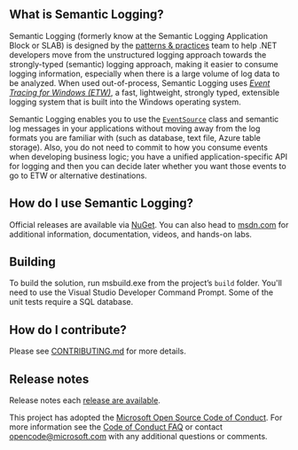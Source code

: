 ## What is Semantic Logging?

Semantic Logging (formerly know at the Semantic Logging Application Block or SLAB) is designed by the
[patterns & practices](http://aka.ms/mspnp) team to help .NET developers move from the unstructured
logging approach towards the strongly-typed (semantic) logging approach, making it easier to consume
logging information, especially when there is a large volume of log data to be analyzed. When used
out-of-process, Semantic Logging uses [_Event Tracing for Windows (ETW)_][ETW], a fast, lightweight, strongly
typed, extensible logging system that is built into the Windows operating system.

Semantic Logging enables you to use the [`EventSource`][EventSource] class and semantic log messages in your
applications without moving away from the log formats you are familiar with (such as database, text
file, Azure table storage). Also, you do not need to commit to how you consume events when developing
business logic; you have a unified application-specific API for logging and then you can decide later
whether you want those events to go to ETW or alternative destinations.

## How do I use Semantic Logging?

Official releases are available via [NuGet](http://www.nuget.org/packages/EnterpriseLibrary.SemanticLogging/).
You can also head to [msdn.com](https://msdn.microsoft.com/en-us/library/dn774980.aspx) for additional
information, documentation, videos, and hands-on labs.

## Building

To build the solution, run msbuild.exe from the project’s `build` folder. You'll need to use the
Visual Studio Developer Command Prompt. Some of the unit tests require a SQL database.

## How do I contribute?

Please see [CONTRIBUTING.md](/CONTRIBUTING.md) for more details.

## Release notes

Release notes each [release are available](https://github.com/mspnp/semantic-logging/releases).

[ETW]: https://msdn.microsoft.com/en-us/library/windows/desktop/bb968803(v=vs.85).aspx
[EventSource]: https://msdn.microsoft.com/en-us/library/system.diagnostics.tracing.eventsource%28v=vs.110%29.aspx

This project has adopted the [Microsoft Open Source Code of Conduct](https://opensource.microsoft.com/codeofconduct/). For more information see the [Code of Conduct FAQ](https://opensource.microsoft.com/codeofconduct/faq/) or contact [opencode@microsoft.com](mailto:opencode@microsoft.com) with any additional questions or comments.



